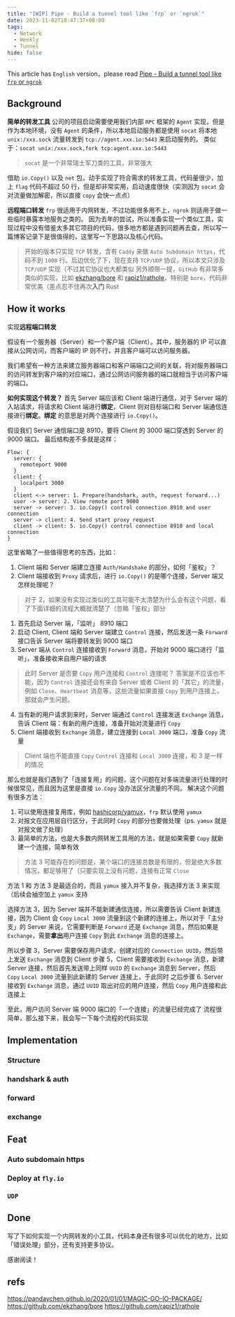 ```yaml
---
title: "[WIP] Pipe - Build a tunnel tool like `frp` or `ngrok`"
date: 2023-11-02T18:47:37+08:00
tags:
  - Network
  - Weekly
  - Tunnel
hide: false
---
```


This article has `English` version，please read [Pipe - Build a tunnel tool like `frp` or `ngrok`](/posts/pipe-build-a-proxy-en.html)

## Background

**简单的转发工具**
公司的项目启动需要使用我们内部 `RPC` 框架的 `Agent` 实现，但是作为本地环境，没有 `Agent` 的条件，所以本地启动服务都是使用 `socat` 将本地 `unix:/xxx.sock` 流量转发到 `tcp://agent.xxx.io:5443` 来启动服务的。
类似于：`socat unix:/xxx.sock,fork tcp:agent.xxx.io:5443`

> `socat` 是一个非常瑞士军刀类的工具，非常强大

借助 `io.Copy()` 以及 `net` 包，动手实现了符合需求的转发工具，代码量很少，加上 `flag` 代码不超过 50 行，但是却非常实用，启动速度很快（实测因为 `socat` 会对流量做加解密，所以直接 `copy` 会快一点点）

**远程端口转发**
`frp` 很适用于内网转发，不过功能很多用不上，`ngrok` 则适用于做一些临时暴露本地服务之类的。
因为去年的尝试，所以准备实现一个类似工具，实现过程中没有借鉴太多其它项目的代码，很多地方都是遇到问题再去查，所以写一篇博客记录下是很值得的，这里写一下思路以及核心代码。

> 开始的版本只实现 `TCP` 转发，含有 `Caddy` 来做 `Auto Subdomain https`，代码不到 `1000` 行。后边优化了下，现在支持 `TCP/UDP` 协议，所以本文只涉及 `TCP/UDP` 实现（不过其它协议也大都类似
> 另外顺带一提，`GitHub` 有非常多类似的实现，比如 [ekzhang/bore](https://github.com/ekzhang/bore) 和 [rapiz1/rathole](https://github.com/rapiz1/rathole/)。特别是 `bore`，代码非常优美（差点忍不住再次**入门** Rust

## How it works

实现**远程端口转发**

假设有一个服务器（Server）和一个客户端（Client）。其中，服务器的 IP 可以直接从公网访问，而客户端的 IP 则不行，并且客户端可以访问服务器。

我们希望有一种方法来建立服务器端口和客户端端口之间的关联，将对服务器端口的访问转发到客户端的对应端口，通过公网访问服务器的端口就相当于访问客户端的端口。

**如何实现这个转发？**
首先 Server 端应该和 Client 端进行通信，对于 Server 端的入站请求，将请求和 Client 端进行**绑定**，Client 则对目标端口和 Server 端通信连接进行**绑定**。**绑定** 的意思是对两个连接进行 `io.Copy()`。

假设我们 Server 通信端口是 8910，要将 Client 的 3000 端口穿透到 Server 的 9000 端口。
最后结构差不多就是这样：
```d2
Flow: {
  server: {
    remoteport 9000
  }
  client: {
    localport 3000
  }
  client <-> server: 1. Prepare(handshark, auth, request forward...)
  user -> server: 2. View remote port 9000
  server -> server: 3. io.Copy() control connection 8910 and user connection
  server -> client: 4. Send start proxy request
  client -> client: 5. io.Copy() control connection 8910 and local connection
}
```

这里省略了一些值得思考的东西，比如：
1. Client 端和 Server 端建立连接 `Auth/Handshake` 的部分，如何「鉴权」？
2. Client 端接收到 `Proxy` 请求后，进行 `io.Copy()` 的是哪个连接，Server 端又怎样处理呢？

> 对于 2，如果没有实现过类似的工具可能不太清楚为什么会有这个问题，看了下面详细的流程大概就清楚了（忽略「鉴权」部分

1. 首先启动 Server 端，「监听」 8910 端口
2. 启动 Client, Client 端和 Server 端建立 `Control` 连接，然后发送一条 `Forward` 接口告诉 Server 端将要转发到 9000 端口
3. Server 端从 `Control` 连接接收到 `Forward` 消息，开始对 9000 端口进行「监听」，准备接收来自用户端的请求
> 此时 Server 是否要 `Copy` 用户连接和 `Control` 连接呢？
> 答案是不应该也不能，因为 `Control` 连接还会有来自 Server 或者 Client 的「其它」的流量，例如 `Close`、`Heartbeat` 消息等，这些流量如果直接 `Copy` 到用户连接上，那就会产生问题。
4. 当有新的用户请求到来时，Server 端通过 `Control` 连接发送 `Exchange` 消息，告诉 Client 端：有新的用户连接，准备开始对流量进行 `Copy`
5. Client 端接收到 `Exchange` 消息，建立连接到 `Local 3000` 端口，准备 `Copy` 流量
> Client 端也不能直接 `Copy` `Control` 连接和 `Local 3000` 连接，和 3 是一样的情况

那么也就是我们遇到了「连接复用」的问题，这个问题在对多端流量进行处理的时候很常见，而且因为这里是直接 `io.Copy` 没办法区分流量的不同。
解决这个问题有很多方法：
1. 可以使用连接复用库，例如 [hashicorp/yamux](https://github.com/hashicorp/yamux)，`frp` 默认使用 `yamux`
2. 对报文在应用层自行区分，于此同时 `Copy` 的部分也要做处理（ps. `yamux` 就是对报文做了处理） 
3. 最简单的方法，也是大多数内网转发工具用的方法，就是如果需要 `Copy` 就新建一个连接，简单有效
> 方法 3 可能存在的问题是，某个端口的连接总数是有限的，但是绝大多数情况，都足够用了（只要实现上没有问题，连接有正常 `Close`

方法 1 和 方法 3 是最适合的，而且 `yamux` 接入并不复杂，我选择方法 3 来实现（后续会抽空加上 `yamux` 支持

选择方法 3，因为 Server 端并不能新建通信连接，所以需要告诉 Client 新建连接，因为 Client 会 `Copy` `Local 3000` 流量到这个新建的连接上，所以对于「主分支」的 Server 来说，它需要判断是 `Forward` 还是 `Exchange` 消息，然后如果是 `Exchange`，需要**拿出**用户连接 `Copy` 到此 `Exchange` 消息的连接上。

所以步骤 3，Server 需要保存用户请求，创建对应的 `Connection UUID`，然后带上发送 `Exchange` 消息到 Client
步骤 5，Client 需要接收到 `Exchange` 消息，新建 Server 连接，然后首先发送带上同样 `UUID` 的 `Exchange` 消息到 Server，然后 `Copy` `Local 3000` 流量到此新建的 Server 连接上，于此同时
之后步骤 6. Server 接收到 `Exchange` 消息，通过 `UUID` 取出对应的用户连接，然后 `Copy` 用户连接和此连接上

至此，用户访问 Server 端 9000 端口的「一个连接」的流量已经完成了
流程很简单，那么接下来，我会写一下每个流程的代码实现

## Implementation

### Structure
### handshark & auth
### forward
### exchange

## Feat
### Auto subdomain https
### Deploy at `fly.io`
### `UDP`
## Done
写了下如何实现一个内网转发的小工具，代码本身还有很多可以优化的地方，比如「错误处理」部分，还有支持更多协议。

感谢阅读！
## refs
<https://pandaychen.github.io/2020/01/01/MAGIC-GO-IO-PACKAGE/>
<https://github.com/ekzhang/bore>
<https://github.com/rapiz1/rathole>